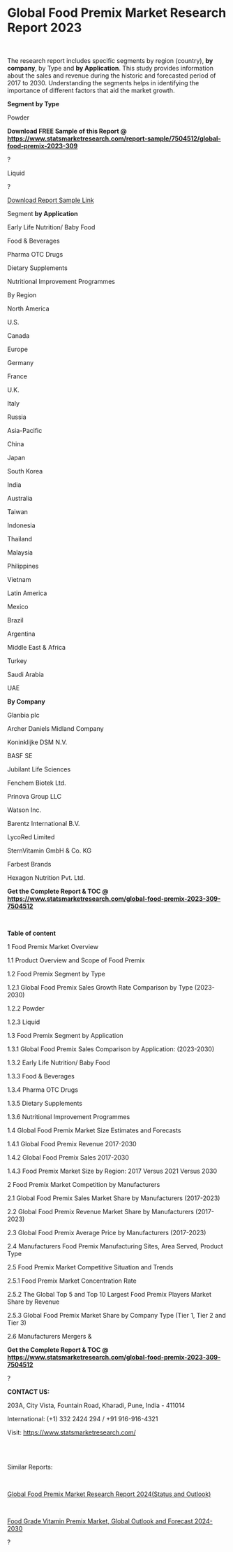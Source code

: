 <h1>Global Food Premix Market Research Report 2023</h1><br/><p>The research report includes specific segments by region (country), <strong>by company</strong>, by Type and <strong>by Application</strong>. This study provides information about the sales and revenue during the historic and forecasted period of 2017 to 2030. Understanding the segments helps in identifying the importance of different factors that aid the market growth.</p>
 
 
 
 <p><strong>Segment by Type</strong></p>
 
 
 
 <p>Powder</p>
 
 
 
 <div><b>Download FREE Sample of this Report @ <a href="https://www.statsmarketresearch.com/download-free-sample/7504512/global-food-premix-2023-309">https://www.statsmarketresearch.com/report-sample/7504512/global-food-premix-2023-309</a></b></div>
 
 
 
 <p>? </p>
 
 
 
 <p>Liquid</p>
 
 
 
 <p>? </p>
 
 
 
 <p><a href="https://www.statsmarketresearch.com/download-free-sample/7504512/global-food-premix-2023-309">Download Report Sample Link</a></p>
 
 
 
 <p>Segment <strong>by Application</strong></p>
 
 
 
 <p>Early Life Nutrition/ Baby Food</p>
 
 
 
 <p>Food & Beverages</p>
 
 
 
 <p>Pharma OTC Drugs</p>
 
 
 
 <p>Dietary Supplements</p>
 
 
 
 <p>Nutritional Improvement Programmes</p>
 
 
 
 <p>By Region</p>
 
 
 
 <p>North America</p>
 
 
 
 <p>U.S.</p>
 
 
 
 <p>Canada</p>
 
 
 
 <p>Europe</p>
 
 
 
 <p>Germany</p>
 
 
 
 <p>France</p>
 
 
 
 <p>U.K.</p>
 
 
 
 <p>Italy</p>
 
 
 
 <p>Russia</p>
 
 
 
 <p>Asia-Pacific</p>
 
 
 
 <p>China</p>
 
 
 
 <p>Japan</p>
 
 
 
 <p>South Korea</p>
 
 
 
 <p>India</p>
 
 
 
 <p>Australia</p>
 
 
 
 <p>Taiwan</p>
 
 
 
 <p>Indonesia</p>
 
 
 
 <p>Thailand</p>
 
 
 
 <p>Malaysia</p>
 
 
 
 <p>Philippines</p>
 
 
 
 <p>Vietnam</p>
 
 
 
 <p>Latin America</p>
 
 
 
 <p>Mexico</p>
 
 
 
 <p>Brazil</p>
 
 
 
 <p>Argentina</p>
 
 
 
 <p>Middle East & Africa</p>
 
 
 
 <p>Turkey</p>
 
 
 
 <p>Saudi Arabia</p>
 
 
 
 <p>UAE</p>
 
 
 
 <p><strong>By Company</strong></p>
 
 
 
 <p>Glanbia plc</p>
 
 
 
 <p>Archer Daniels Midland Company</p>
 
 
 
 <p>Koninklijke DSM N.V.</p>
 
 
 
 <p>BASF SE</p>
 
 
 
 <p>Jubilant Life Sciences</p>
 
 
 
 <p>Fenchem Biotek Ltd.</p>
 
 
 
 <p>Prinova Group LLC</p>
 
 
 
 <p>Watson Inc.</p>
 
 
 
 <p>Barentz International B.V.</p>
 
 
 
 <p>LycoRed Limited</p>
 
 
 
 <p>SternVitamin GmbH & Co. KG</p>
 
 
 
 <p>Farbest Brands</p>
 
 
 
 <p>Hexagon Nutrition Pvt. Ltd.</p>
 
 
 
 <div><b>Get the Complete Report & TOC @ <a href="https://www.statsmarketresearch.com/global-food-premix-2023-309-7504512">https://www.statsmarketresearch.com/global-food-premix-2023-309-7504512</a></b></div>
 
 
 
 <p><br />
 
 <b>Table of content</b></p>
 
 
 
 <p>1 Food Premix Market Overview<br />
 
 1.1 Product Overview and Scope of Food Premix<br />
 
 1.2 Food Premix Segment by Type<br />
 
 1.2.1 Global Food Premix Sales Growth Rate Comparison by Type (2023-2030)<br />
 
 1.2.2 Powder<br />
 
 1.2.3 Liquid<br />
 
 1.3 Food Premix Segment by Application<br />
 
 1.3.1 Global Food Premix Sales Comparison by Application: (2023-2030)<br />
 
 1.3.2 Early Life Nutrition/ Baby Food<br />
 
 1.3.3 Food & Beverages<br />
 
 1.3.4 Pharma OTC Drugs<br />
 
 1.3.5 Dietary Supplements<br />
 
 1.3.6 Nutritional Improvement Programmes<br />
 
 1.4 Global Food Premix Market Size Estimates and Forecasts<br />
 
 1.4.1 Global Food Premix Revenue 2017-2030<br />
 
 1.4.2 Global Food Premix Sales 2017-2030<br />
 
 1.4.3 Food Premix Market Size by Region: 2017 Versus 2021 Versus 2030<br />
 
 2 Food Premix Market Competition by Manufacturers<br />
 
 2.1 Global Food Premix Sales Market Share by Manufacturers (2017-2023)<br />
 
 2.2 Global Food Premix Revenue Market Share by Manufacturers (2017-2023)<br />
 
 2.3 Global Food Premix Average Price by Manufacturers (2017-2023)<br />
 
 2.4 Manufacturers Food Premix Manufacturing Sites, Area Served, Product Type<br />
 
 2.5 Food Premix Market Competitive Situation and Trends<br />
 
 2.5.1 Food Premix Market Concentration Rate<br />
 
 2.5.2 The Global Top 5 and Top 10 Largest Food Premix Players Market Share by Revenue<br />
 
 2.5.3 Global Food Premix Market Share by Company Type (Tier 1, Tier 2 and Tier 3)<br />
 
 2.6 Manufacturers Mergers &</p>
 
 
 
 <div><b>Get the Complete Report & TOC @ <a href="https://www.statsmarketresearch.com/global-food-premix-2023-309-7504512">https://www.statsmarketresearch.com/global-food-premix-2023-309-7504512</a></b></div>
 
 
 
 <p>? </p>
 
 
 
 <p><b>CONTACT US:</b><br />
 
 203A, City Vista, Fountain Road, Kharadi, Pune, India - 411014<br />
 
 International: (+1) 332 2424 294 / +91 916-916-4321<br />
 
 Visit: <a href="https://www.statsmarketresearch.com/">https://www.statsmarketresearch.com/</a><br />
 
 <br />
 
 <br />
 
 Similar Reports:<br />
 
 <br />
 
 <a href="https://www.statsmarketresearch.com/global-food-premix-2024-284-7936160">Global Food Premix Market Research Report 2024(Status and Outlook)</a><br />
 
 <br />
 
 <a href="https://www.statsmarketresearch.com/global-food-grade-vitamin-premix-forecast-2024-2030-241-7924542">Food Grade Vitamin Premix Market, Global Outlook and Forecast 2024-2030</a><br />
 
 ? </p>